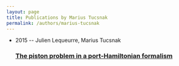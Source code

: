 ```yaml
---
layout: page
title: Publications by Marius Tucsnak
permalink: /authors/marius-tucsnak
---
```


<ul class="post-list">
<li><span class='post-meta'>2015 -- Julien Lequeurre, Marius Tucsnak</span><h3><a class='post-link' href="{{ site.baseurl }}/the-piston-problem-in-a-port-hamiltonian-formalism">The piston problem in a port-Hamiltonian formalism</a></h3></li>

</ul>
